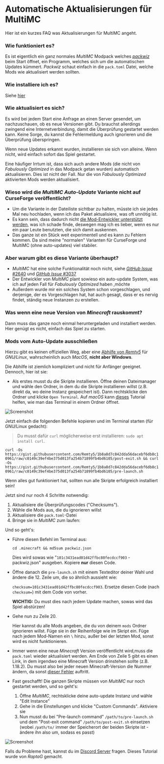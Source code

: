 # Automatische Aktualisierungen für MultiMC

Hier ist ein kurzes FAQ was Aktualisierungen für MultiMC angeht.
### Wie funktioniert es?

Es ist eigentlich ein ganz normales *MultiMC* Modpack welches [*packwiz*](https://github.com/comp500/packwiz) beim Start öffnet, ein Programm, welches sich um die automatischen Updates kümmert. *Packwiz* schaut einfach in die `pack.toml` Datei, welche Mods wie aktualisiert werden sollten.

### Wie installiere ich es?

Siehe [hier](einrichtung.md#multimc-auto-update)

### Wie aktualisiert es sich?

Es wird bei jedem Start eine Anfrage an einen Server gesendet, um nachzuschauen, ob es neue Versionen gibt. Du brauchst allerdings zwingend eine Internetverbindung, damit die Überprüfung gestartet werden kann. Keine Sorge, du kannst die Fehlermeldung auch ignorieren und die Überprüfung überspringen.

Wenn neue Updates erkannt wurden, installieren sie sich von alleine. Wenn nicht, wird einfach sofort das Spiel gestartet.

Eine häufiger Irrtum ist, dass sich auch andere Mods (die nicht von *Fabulously Optimized* in das Modpack getan wurden) automatisch aktualisieren. Dies ist nicht der Fall. Nur die von *Fabulously Optimized* aktivierten Mods werden aktualisiert.

### Wieso wird die *MultiMC Auto-Update* Variante nicht auf CurseForge veröffentlicht?

* Um die Variante in der Dateiliste sichtbar zu halten, müsste ich sie jedes Mal neu hochladen, wenn ich das Paket aktualisiere, was oft unnötig ist.
* Es kann sein, dass dadurch nicht [die Mod-Entwickler unterstützt werden](https://support.curseforge.com/en/support/solutions/articles/9000197898-rewards-program-terms-of-service#1.-Description-of-Rewards-Program), was ich schade finde, deswegen mag ich es lieber, wenn es nur ein paar Leute benutzten, die sich damit auskennen.
* Das ganze ist ein Stück weit experimentell und es kann zu Fehlern kommen. Da sind meine "normalen" Varianten für CurseForge und MultiMC (ohne auto-updates) viel stabiler.

### Aber warum gibt es diese Variante überhaupt?

* *MultiMC* hat eine solche Funktionalität noch nicht, siehe [*GitHub Issue* #2640](https://github.com/MultiMC/MultiMC5/issues/2640) und [*GitHub Issue* #3037](https://github.com/MultiMC/MultiMC5/issues/3057)
* Der Entwickler von *MultiMC* plant sowieso ein auto-update System, was ich auf jeden Fall für *Fabulously Optimized* haben ,möchte
* Außerdem wurde mir ein solches System schon vorgeschlagen, und derjenige, der es Vorgeschlagen hat, hat auch gesagt, dass er es nervig findet, ständig neue Instanzen zu erstellen. 
### Was wenn eine neue Version von *Minecraft* rauskommt?

Dann muss das ganze noch einmal heruntergeladen und installiert werden. Hier genügt es nicht, einfach das Spiel zu starten.

### Mods vom Auto-Update ausschließen

Hierzu gibt es keinen offiziellen Weg, aber eine [Abhilfe von *Remty5*](https://github.com/Fabulously-Optimized/fabulously-optimized/issues/81) für *GNU/Linux*, wahrscheinlich auch *MacOS*, **nicht aber Windows**.

Die Abhilfe ist ziemlich kompliziert und nicht für Anfänger geeignet. Dennoch, hier ist sie:

* Als erstes musst du die Skripte installieren. Öffne deinen Dateimanager und wähle den Ordner, in dem du die Skripte installieren willst (z.B. direkt da, wo deine Instanz gespeichert ist). Dann rechtsklicke den Ordner und klicke `Open Terminal`. Auf *macOS* kann [dieses](https://www.petenetlive.com/KB/Article/0001060) Tutorial helfen, wie man das Terminal in einem Ordner öffnet.

![Screenshot](https://user-images.githubusercontent.com/77157639/156615703-f113293c-e821-4c94-a891-2fccd0ff8848.png)

Jetzt einfach die folgenden Befehle kopieren und im Terminal starten (für GNU/Linux gedacht):

> Du musst dafür `curl` möglicherweise erst installieren: `sudo apt install curl`.

`curl -Os https://gist.githubusercontent.com/Remty5/1b8a8d7c842dda56dacebf6db8c10961/raw/c0149c39ef4be375d013fa254b71899fb4bd6105/post-exit.sh && curl -Os https://gist.githubusercontent.com/Remty5/1b8a8d7c842dda56dacebf6db8c10961/raw/c0149c39ef4be375d013fa254b71899fb4bd6105/pre-launch.sh`

Wenn alles gut funktioniert hat, sollten nun alle Skripte erfolgreich installiert sein!

Jetzt sind nur noch 4 Schritte notwendig:

1. Aktualisiere die Überprüfungscodes ("Checksums").
2. Wähle die Mods aus, die du ignorieren willst
3. Aktualisiere die `pack.toml`-Datei
4. Bringe sie in *MultiMC* zum laufen:

Und so geht's:

*   Führe diesen Befehl im Terminal aus:

    `cd .minecraft && md5sum packwiz.json`

    Dies wird sowas wie "`101c3431ead01d42ffbc80fecdccf903` - packwiz.json" ausgeben. Kopiere **nur** diesen Code.

*   Öffne danach die `pre-launch.sh` mit einem Texteditor deiner Wahl und ändere die 12. Zeile um, die so ähnlich aussieht wie:

    `checksum=101c3431ead01d42ffbc80fecdccf903`. Ersetze diesen Code (nach `checksum=`) mit dem Code von vorher.

    **WICHTIG:** Du must dies nach jedem Update machen, sowas wird das Spiel abstürzen!

*   Gehe nun zu Zeile 20.

    Hier kannst du alle Mods angeben, die du von deinem `mods` Ordner ignorieren willst. Füge sie in der Reihenfolge wie im Skript ein. Füge nach jedem Mod-Namen ein `\` hinzu, außer bei der letzten Mod, sonst wird es nicht funktionieren.

* Immer wenn eine neue *Minecraft* Version veröffentlicht wird,muss die `pack.toml` wieder aktualisiert werden. Am Ende von Zeile 5 gibt es einen Link, in dem irgendwo eine Minecraft Version drinstehen sollte (z.B. 1.18.2). Du musst also bei jeder neuen Minecraft-Version die Nummer ändern, da sonst [dieser Fehler](https://github.com/Fabulously-Optimized/fabulously-optimized/issues/258) auftritt.
  
* Fast geschafft! Die ganzen Skripte müssen von *MultiMC* nur noch gestartet werden, und so geht's:
  1. Öffne *MultiMC*, rechtsklicke deine auto-update Instanz und wähle "Edit Instance"
  2. Gehe in die Einstellungen und klicke "Custom Commands". Aktiviere sie
  3. Nun musst du bei "Pre-launch command" `/path/to/pre-launch.sh` und dem "Post-exit command" `/path/to/post-exit.sh` einsetzen (wobei `/path/to/` immer der Speicherort der beiden Skripte ist - ändere ihn also um, sodass es passt)

![Screenshot](https://user-images.githubusercontent.com/77157639/157910323-02015782-7c9d-4a1c-a735-b5f0b75b79df.png)

Falls du Probleme hast, kannst du im [Discord Server](https://discord.gg/yxaXtaQqdB) fragen. Dieses Tutorial wurde von *RaptaG* gemacht.
